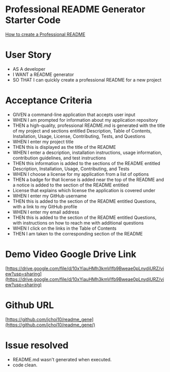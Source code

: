 # Professional README Generator Starter Code

[How to create a Professional README](https://coding-boot-camp.github.io/full-stack/github/professional-readme-guide)

# User Story
- AS A developer
- I WANT a README generator
- SO THAT I can quickly create a professional README for a new project

# Acceptance Criteria
- GIVEN a command-line application that accepts user input
- WHEN I am prompted for information about my application repository
- THEN a high-quality, professional README.md is generated with the title of my project and sections entitled Description, Table of Contents, Installation, Usage, License, Contributing, Tests, and Questions
- WHEN I enter my project title
- THEN this is displayed as the title of the README
- WHEN I enter a description, installation instructions, usage information, contribution guidelines, and test instructions
- THEN this information is added to the sections of the README entitled Description, Installation, Usage, Contributing, and Tests
- WHEN I choose a license for my application from a list of options
- THEN a badge for that license is added near the top of the README and a notice is added to the section of the README entitled
- License that explains which license the application is covered under
- WHEN I enter my GitHub username
- THEN this is added to the section of the README entitled Questions, with a link to my GitHub profile
- WHEN I enter my email address
- THEN this is added to the section of the README entitled Questions, with instructions on how to reach me with additional questions
- WHEN I click on the links in the Table of Contents
- THEN I am taken to the corresponding section of the README

# Demo Video Google Drive Link

[https://drive.google.com/file/d/10xYiauHMh3kmVIfb9Bweae0pLnydiURZ/view?usp=sharing](https://drive.google.com/file/d/10xYiauHMh3kmVIfb9Bweae0pLnydiURZ/view?usp=sharing)

# Github URL

[https://github.com/jchoi10/readme_gene](https://github.com/jchoi10/readme_gene/)

# Issue resolved

- README.md wasn't generated when executed.
- code clean.